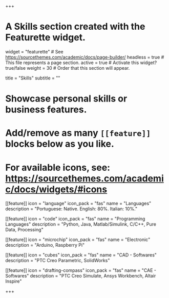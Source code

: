 +++
# A Skills section created with the Featurette widget.
widget = "featurette"  # See https://sourcethemes.com/academic/docs/page-builder/
headless = true  # This file represents a page section.
active = true  # Activate this widget? true/false
weight = 30  # Order that this section will appear.

title = "Skills"
subtitle = ""

# Showcase personal skills or business features.
# 
# Add/remove as many `[[feature]]` blocks below as you like.
# 
# For available icons, see: https://sourcethemes.com/academic/docs/widgets/#icons

[[feature]]
  icon = "language"
  icon_pack = "fas"
  name = "Languages"
  description = "Portuguese: Native. English: 80%. Italian: 10%."

[[feature]]
  icon = "code"
  icon_pack = "fas"
  name = "Programming Languages"
  description = "Python, Java, Matlab/Simulink, C/C++, Pure Data, Processing"
  
[[feature]]
  icon = "microchip"
  icon_pack = "fas"
  name = "Electronic"
  description = "Arduino, Raspberry Pi"
  
[[feature]]
  icon = "cubes"
  icon_pack = "fas"
  name = "CAD - Softwares"
  description = "PTC Creo Parametric, SolidWorks"
  
[[feature]]
  icon = "drafting-compass"
  icon_pack = "fas"
  name = "CAE - Softwares"
  description = "PTC Creo Simulate, Ansys Workbench, Altair Inspire"

+++

